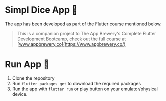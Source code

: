

# Simpl Dice App 🎲

The app has been developed as part of the Flutter course mentioned below.

>This is a companion project to The App Brewery's Complete Flutter Development Bootcamp, check out the full course at [www.appbrewery.co](https://www.appbrewery.co/)

# Run App  🎲
1. Clone the repository
2. Run  `flutter packages get` to download the required packages
3. Run the app with `flutter run` or play button on your emulator/physical device.